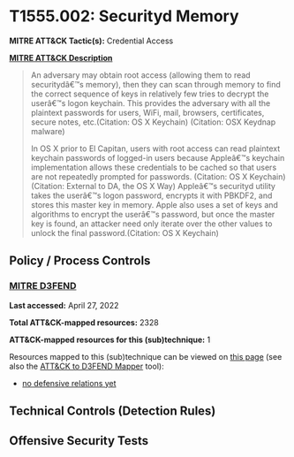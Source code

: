 # T1555.002: Securityd Memory
**MITRE ATT&CK Tactic(s):** Credential Access

**[MITRE ATT&CK Description](https://attack.mitre.org/techniques/T1555/002)**
<blockquote>An adversary may obtain root access (allowing them to read securitydâ€™s memory), then they can scan through memory to find the correct sequence of keys in relatively few tries to decrypt the userâ€™s logon keychain. This provides the adversary with all the plaintext passwords for users, WiFi, mail, browsers, certificates, secure notes, etc.(Citation: OS X Keychain) (Citation: OSX Keydnap malware)

In OS X prior to El Capitan, users with root access can read plaintext keychain passwords of logged-in users because Appleâ€™s keychain implementation allows these credentials to be cached so that users are not repeatedly prompted for passwords. (Citation: OS X Keychain) (Citation: External to DA, the OS X Way) Appleâ€™s securityd utility takes the userâ€™s logon password, encrypts it with PBKDF2, and stores this master key in memory. Apple also uses a set of keys and algorithms to encrypt the userâ€™s password, but once the master key is found, an attacker need only iterate over the other values to unlock the final password.(Citation: OS X Keychain)</blockquote>

## Policy / Process Controls
### [MITRE D3FEND](https://d3fend.mitre.org/)
**Last accessed:** April 27, 2022

**Total ATT&CK-mapped resources:** 2328

**ATT&CK-mapped resources for this (sub)technique:** 1

Resources mapped to this (sub)technique can be viewed on [this page](https://d3fend.mitre.org/) (see also the [ATT&CK to D3FEND Mapper](https://d3fend.mitre.org/tools/attack-mapper) tool):

* [no defensive relations yet](https://d3fend.mitre.org/techniques/d3f:nodefensiverelationsyet)

## Technical Controls (Detection Rules)

## Offensive Security Tests
